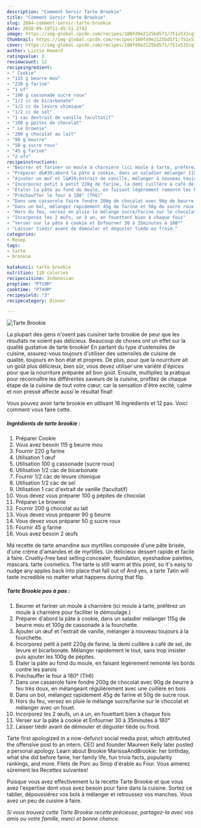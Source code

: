 ```yaml
---
description: "Comment Servir Tarte Brookie"
title: "Comment Servir Tarte Brookie"
slug: 2684-comment-servir-tarte-brookie
date: 2020-09-19T11:45:51.274Z
image: https://img-global.cpcdn.com/recipes/180fd9e2125bd571/751x532cq70/tarte-brookie-photo-principale-de-la-recette.jpg
thumbnail: https://img-global.cpcdn.com/recipes/180fd9e2125bd571/751x532cq70/tarte-brookie-photo-principale-de-la-recette.jpg
cover: https://img-global.cpcdn.com/recipes/180fd9e2125bd571/751x532cq70/tarte-brookie-photo-principale-de-la-recette.jpg
author: Lizzie Howard
ratingvalue: 3
reviewcount: 12
recipeingredient:
- " Cookie"
- "115 g beurre mou"
- "220 g farine"
- "1 uf"
- "100 g cassonade sucre roux"
- "1/2 cc de bicarbonate"
- "1/2 cc de levure chimique"
- "1/2 cc de sel"
- "1 cac dextrait de vanille facultatif"
- "100 g ppites de chocolat"
- " Le brownie"
- "200 g chocolat au lait"
- "90 g beurre"
- "50 g sucre roux"
- "45 g farine"
- "2 ufs"
recipeinstructions:
- "Beurrer et fariner un moule à charnière (ici moule à tarte, préférez un moule à charnière pour faciliter le démoulage.)"
- "Préparer d&#39;abord la pâte à cookie, dans un saladier mélanger 115g de beurre mou et 100g de cassonade à la fourchette."
- "Ajouter un œuf et l&#39;extrait de vanille, mélanger à nouveau toujours à la fourchette."
- "Incorporez petit à petit 220g de farine, la demi cuillère à café de sel, de levure et bicarbonate. Mélanger rapidement le tout, sans trop insister puis ajouter les 100g de pépites."
- "Étaler la pâte au fond du moule, en faisant légèrement remonté les bords contre les parois"
- "Préchauffer le four à 180° (Th6)"
- "Dans une casserole faire fondre 200g de chocolat avec 90g de beurre à feu très doux, en mélangeant régulièrement avec une cuillère en bois"
- "Dans un bol, mélangez rapidement 45g de farine et 50g de sucre roux."
- "Hors du feu, versez en pluie le mélange sucre/farine sur le chocolat et mélanger avec un fouet."
- "Incorporez les 2 œufs, un à un, en fouettant bien à chaque fois"
- "Verser sur la pâte à cookie et Enfourner 30 à 35minutes à 180°"
- "Laisser tiédir avant de démouler et déguster tiède ou froid."
categories:
- Resep
tags:
- tarte
- brookie

katakunci: tarte brookie 
nutrition: 110 calories
recipecuisine: Indonesian
preptime: "PT19M"
cooktime: "PT49M"
recipeyield: "3"
recipecategory: Dinner

---
```



![Tarte Brookie](https://img-global.cpcdn.com/recipes/180fd9e2125bd571/751x532cq70/tarte-brookie-photo-principale-de-la-recette.jpg)

La plupart des gens n'osent pas cuisiner tarte brookie de peur que les résultats ne soient pas délicieux. Beaucoup de choses ont un effet sur la qualité gustative de tarte brookie! En partant du type d'ustensiles de cuisine, assurez-vous toujours d'utiliser des ustensiles de cuisine de qualité, toujours en bon état et propres. De plus, pour que la nourriture ait un goût plus délicieux, bien sûr, vous devez utiliser une variété d'épices pour que la nourriture préparée ait bon goût. Ensuite, multipliez la pratique pour reconnaître les différentes saveurs de la cuisine, profitez de chaque étape de la cuisine de tout votre cœur, car la sensation d'être excité, calme et non pressé affecte aussi le résultat final!

<!--inarticleads1-->

Vous pouvez avoir tarte brookie en utilisant 16 Ingrédients et 12 pas. Voici comment vous faire cette.

##### Ingrédients de tarte brookie :

1. Préparer  Cookie
1. Vous avez besoin 115 g beurre mou
1. Fournir 220 g farine
1. Utilisation 1 œuf
1. Utilisation 100 g cassonade (sucre roux)
1. Utilisation 1/2 càc de bicarbonate
1. Fournir 1/2 càc de levure chimique
1. Utilisation 1/2 càc de sel
1. Utilisation 1 cac d&#39;extrait de vanille (facultatif)
1. Vous devez vous préparer 100 g pépites de chocolat
1. Préparer  Le brownie
1. Fournir 200 g chocolat au lait
1. Vous devez vous préparer 90 g beurre
1. Vous devez vous préparer 50 g sucre roux
1. Fournir 45 g farine
1. Vous avez besoin 2 œufs


Ma recette de tarte amandine aux myrtilles composée d&#39;une pâte brisée, d&#39;une crème d&#39;amandes et de myrtilles. Un délicieux dessert rapide et facile à faire. Cruelty-free best selling concealer, foundation, eyeshadow palettes, mascara. tarte cosmetics. The tarte is still warm at this point, so it&#39;s easy to nudge any apples back into place that fall out of And yes, a tarte Tatin will taste incredible no matter what happens during that flip. 

<!--inarticleads2-->

##### Tarte Brookie pas à pas :

1. Beurrer et fariner un moule à charnière (ici moule à tarte, préférez un moule à charnière pour faciliter le démoulage.)
1. Préparer d&#39;abord la pâte à cookie, dans un saladier mélanger 115g de beurre mou et 100g de cassonade à la fourchette.
1. Ajouter un œuf et l&#39;extrait de vanille, mélanger à nouveau toujours à la fourchette.
1. Incorporez petit à petit 220g de farine, la demi cuillère à café de sel, de levure et bicarbonate. Mélanger rapidement le tout, sans trop insister puis ajouter les 100g de pépites.
1. Étaler la pâte au fond du moule, en faisant légèrement remonté les bords contre les parois
1. Préchauffer le four à 180° (Th6)
1. Dans une casserole faire fondre 200g de chocolat avec 90g de beurre à feu très doux, en mélangeant régulièrement avec une cuillère en bois
1. Dans un bol, mélangez rapidement 45g de farine et 50g de sucre roux.
1. Hors du feu, versez en pluie le mélange sucre/farine sur le chocolat et mélanger avec un fouet.
1. Incorporez les 2 œufs, un à un, en fouettant bien à chaque fois
1. Verser sur la pâte à cookie et Enfourner 30 à 35minutes à 180°
1. Laisser tiédir avant de démouler et déguster tiède ou froid.


Tarte first apologized in a now-defunct social media post, which attributed the offensive post to an intern. CEO and founder Maureen Kelly later posted a personal apology. Learn about Brookie MarissaAndBrookie: her birthday, what she did before fame, her family life, fun trivia facts, popularity rankings, and more. Filets de Porc au Sirop d&#39;érable au Four. Vous aimerez sûrement les Recettes suivantes! 

<!--inarticleads1-->

<p>
Puisque vous avez effectivement lu la recette Tarte Brookie et que vous avez l'expertise dont vous avez besoin pour faire dans la cuisine. Sortez ce tablier, dépoussiérez vos bols à mélanger et retroussez vos manches. Vous avez un peu de cuisine à faire.
</p>

<p>
<i>Si vous trouvez cette Tarte Brookie recette précieuse, partagez-la avec vos amis ou votre famille, merci et bonne chance.</i>
</p>
